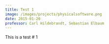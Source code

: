 ```yaml
---
title: Test 1
image: /images/projects/physicalsoftware.png
date: 2015-01-20
professor: Carl Hildebrandt, Sebastian Elbaum
---
```


This is a test # 1